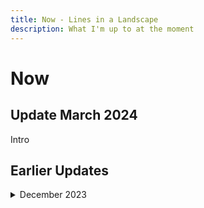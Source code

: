 ```yaml
---
title: Now - Lines in a Landscape
description: What I'm up to at the moment 
---
```


#  Now 

## Update March 2024

Intro

## Earlier Updates 

<details markdown="1">
<summary>
December 2023
</summary>

- Intro old
- Intro old 2

</details>

